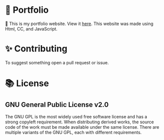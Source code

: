 # 💼 Portfolio 
👋
 This is my portfolio website. View it [here](https://siddharthduggal.com). This website was made using Html, CC, and JavaScript.

# ✨ Contributing
To suggest something open a pull request or issue.

# 📚 License 
## GNU General Public License v2.0
The GNU GPL is the most widely used free software license and has a strong copyleft requirement. When distributing derived works, the source code of the work must be made available under the same license. There are multiple variants of the GNU GPL, each with different requirements.
<br>
